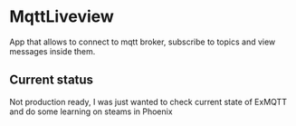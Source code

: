 # MqttLiveview

App that allows to connect to mqtt broker, subscribe to topics and view messages inside them.

## Current status

Not production ready, I was just wanted to check current state of ExMQTT and do some learning on steams in Phoenix